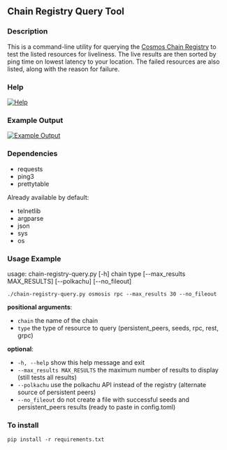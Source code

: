 ## Chain Registry Query Tool

### Description
This is a command-line utility for querying the [Cosmos Chain Registry](https://github.com/cosmos/chain-registry/ "Cosmos Chain Registry") to test the listed resources for liveliness. The live results are then sorted by ping time on lowest latency to your location. The failed resources are also listed, along with the reason for failure.

### Help
[![Help](https://i.imgur.com/quplTNR.png "Help")](https://i.imgur.com/quplTNR.png "Help")

### Example Output
[![Example Output](https://i.imgur.com/TdGPmqr.png "Example Output")](https://i.imgur.com/TdGPmqr.png "Example Output")

### Dependencies
- requests
- ping3
- prettytable

Already available by default:
- telnetlib
- argparse
- json
- sys
- os


### Usage Example
usage: chain-registry-query.py [-h] chain type [--max_results MAX_RESULTS] [--polkachu] [--no_fileout]

`./chain-registry-query.py osmosis rpc --max_results 30 --no_fileout`

**positional arguments**:
-   `chain`                 the name of the chain
-   `type`                  the type of resource to query (persistent_peers, seeds, rpc, rest, grpc)

**optional**:
-   `-h, --help`            show this help message and exit
-   `--max_results MAX_RESULTS`       the maximum number of results to display (still tests all results) 
-   `--polkachu`            use the polkachu API instead of the registry (alternate source of persistent peers)
-   `--no_fileout`          do not create a file with successful seeds and persistent_peers results (ready to paste in config.toml)

### To install
`pip install -r requirements.txt`
